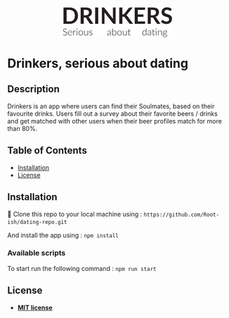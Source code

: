 <div align="center">
 <img src="https://github.com/Root-ish/dating-repo/blob/master/static/images/logo.svg" alt="Surfboard logo" width=50% height=auto>
</div>

# Drinkers, serious about dating

## Description

Drinkers is an app where users can find their Soulmates, based on their favourite drinks.
Users fill out a survey about their favorite beers / drinks and get matched with other users when their beer profiles match for more than 80%.

## Table of Contents

- [Installation](#installation)
- [License](#license)


## Installation


👯 Clone this repo to your local machine using :
`https://github.com/Root-ish/dating-repo.git`


And install the app using :
`npm install`

### Available scripts

To start run the following command :
`npm run start`



## License



- **[MIT license](https://github.com/Root-ish/dating-repo/blob/master/LICENSE)**
